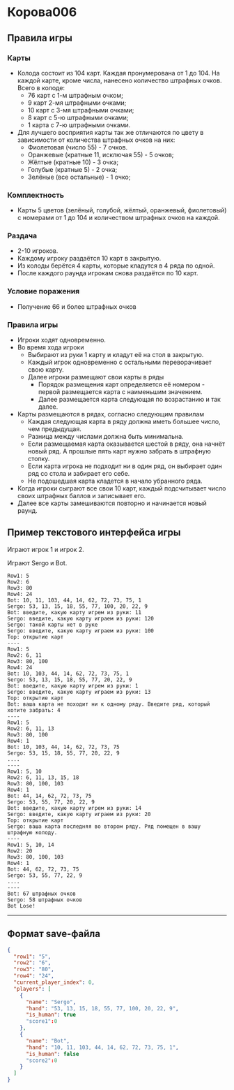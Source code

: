 # Корова006

## Правила игры

### Карты

* Колода состоит из 104 карт. Каждая пронумерована от 1 до 104. На каждой карте, кроме числа, нанесено количество штрафных очков. Всего в колоде:
  * 76 карт с 1-м штрафным очком;
  * 9 карт 2-мя штрафными очками;
  * 10 карт с 3-мя штрафными очками;
  * 8 карт с 5-ю штрафными очками;
  * 1 карта с 7-ю штрафными очками.
* Для лучшего восприятия карты так же отличаются по цвету в зависимости от количества штрафных очков на них:
  * Фиолетовая (число 55) - 7 очков.
  * Оранжевые (кратные 11, исключая 55) - 5 очков;
  * Жёлтые (кратные 10) - 3 очка;
  * Голубые (кратные 5) - 2 очка;
  * Зелёные (все остальные) - 1 очко;

### Комплектность

* Карты 5 цветов (зелёный, голубой, жёлтый, оранжевый, фиолетовый) с номерами от 1 до 104 и количеством штрафных очков на каждой.

### Раздача

* 2-10 игроков.
* Каждому игроку раздаётся 10 карт в закрытую.
* Из колоды берётся 4 карты, которые кладутся в 4 ряда по одной.
* После каждого раунда игрокам снова раздаётся по 10 карт.

### Условие поражения

* Получение 66 и более штрафных очков

### Правила игры

* Игроки ходят одновременно.
* Во время хода игроки
  * Выбирают из руки 1 карту и кладут её на стол в закрытую.
  * Каждый игрок одновременно с остальными переворачивает свою карту.
  * Далее игроки размещают свои карты в ряды
    * Порядок размещения карт определяется её номером - первой размещается карта с наименьшим значением.
    * Далее размещается карта следующая по возрастанию и так далее.
* Карты размещаются в рядах, согласно следующим правилам
  * Каждая следующая карта в ряду должна иметь большее число, чем предыдущая.
  * Разница между числами должна быть минимальна.
  * Если размещаемая карта оказывается шестой в ряду, она начнёт новый ряд. А прошлые пять карт нужно забрать в штрафную стопку.
  * Если карта игрока не подходит ни в один ряд, он выбирает один ряд со стола и забирает его себе.
  * Не подошедшая карта кладется в начало убранного ряда.
* Когда игроки сыграют все свои 10 карт, каждый подсчитывает число своих штрафных баллов и записывает его.
* Далее все карты замешиваются повторно и начинается новый раунд.

## Пример текстового интерфейса игры

Играют игрок 1 и игрок 2.


Играют Sergo и Bot.

```
Row1: 5
Row2: 6
Row3: 80
Row4: 24
Bot: 10, 11, 103, 44, 14, 62, 72, 73, 75, 1
Sergo: 53, 13, 15, 18, 55, 77, 100, 20, 22, 9
Bot: введите, какую карту игрем из руки: 11
Sergo: введите, какую карту играем из руки: 120
Sergo: такой карты нет в руке
Sergo: введите, какую карту играем из руки: 100
Top: открытие карт
----
Row1: 5
Row2: 6, 11
Row3: 80, 100
Row4: 24
Bot: 10, 103, 44, 14, 62, 72, 73, 75, 1
Sergo: 53, 13, 15, 18, 55, 77, 20, 22, 9
Bot: введите, какую карту игрем из руки: 1
Sergo: введите, какую карту играем из руки: 13
Top: открытие карт
Bot: ваша карта не походит ни к одному ряду. Введите ряд, который хотите забрать: 4
----
Row1: 5
Row2: 6, 11, 13
Row3: 80, 100
Row4: 1
Bot: 10, 103, 44, 14, 62, 72, 73, 75
Sergo: 53, 15, 18, 55, 77, 20, 22, 9
....
----
Row1: 5, 10
Row2: 6, 11, 13, 15, 18
Row3: 80, 100, 103
Row4: 1
Bot: 44, 14, 62, 72, 73, 75
Sergo: 53, 55, 77, 20, 22, 9
Bot: введите, какую карту игрем из руки: 14
Sergo: введите, какую карту играем из руки: 20
Top: открытие карт
Sergo: ваша карта последняя во втором ряду. Ряд помещен в вашу штрафную колоду.
----
Row1: 5, 10, 14
Row2: 20
Row3: 80, 100, 103
Row4: 1
Bot: 44, 62, 72, 73, 75
Sergo: 53, 55, 77, 22, 9
....
----
Bot: 67 штрафных очков
Sergo: 58 штрафных очков
Bot Lose!
```
----

## Формат save-файла

```json
{
  "row1": "5",
  "row2": "6",
  "row3": "80",
  "row4": "24",
  "current_player_index": 0,
  "players": [
    {
      "name": "Sergo",
      "hand": "53, 13, 15, 18, 55, 77, 100, 20, 22, 9",
      "is_human": true
      "score1":0
    },
    {
      "name": "Bot",
      "hand": "10, 11, 103, 44, 14, 62, 72, 73, 75, 1",
      "is_human": false
      "score2":0
    }
  ]
}
